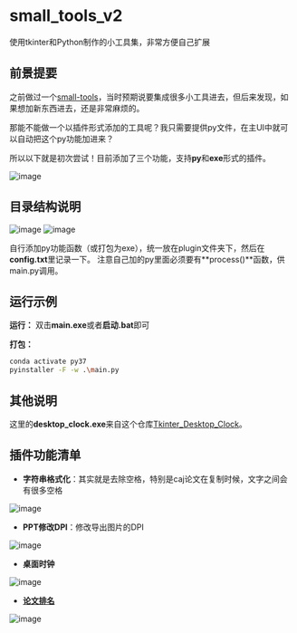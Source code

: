 # small_tools_v2
使用tkinter和Python制作的小工具集，非常方便自己扩展


## 前景提要
之前做过一个[small-tools](https://github.com/1061700625/small-tools)，当时预期说要集成很多小工具进去，但后来发现，如果想加新东西进去，还是非常麻烦的。     

那能不能做一个以插件形式添加的工具呢？我只需要提供py文件，在主UI中就可以自动把这个py功能加进来？    

所以以下就是初次尝试！目前添加了三个功能，支持**py**和**exe**形式的插件。

![image](https://github.com/1061700625/small_tools_v2/assets/31002981/e0c8e0b9-ff1f-4796-8f4c-a71bf285aee2)

## 目录结构说明
![image](https://github.com/1061700625/small_tools_v2/assets/31002981/5994334a-1c9c-41e0-a1f4-c1b1ffa81812)
![image](https://github.com/1061700625/small_tools_v2/assets/31002981/11aa38d2-6e3a-4c2f-b152-48a8b1721ad2)

自行添加py功能函数（或打包为exe），统一放在plugin文件夹下，然后在**config.txt**里记录一下。
注意自己加的py里面必须要有**process()**函数，供main.py调用。

## 运行示例
**运行：**
双击**main.exe**或者**启动.bat**即可

**打包：**
```bash
conda activate py37
pyinstaller -F -w .\main.py
```

## 其他说明
这里的**desktop_clock.exe**来自这个仓库[Tkinter_Desktop_Clock](https://github.com/1061700625/Tkinter_Desktop_Clock)。

## 插件功能清单
- **字符串格式化**：其实就是去除空格，特别是caj论文在复制时候，文字之间会有很多空格

![image](https://github.com/1061700625/small_tools_v2/assets/31002981/d49dd2e7-86ff-4593-ab1a-adf8f76a73e4)

- **PPT修改DPI**：修改导出图片的DPI

![image](https://github.com/1061700625/small_tools_v2/assets/31002981/943128e9-f45e-44f3-aeb8-c0d9f299a558)

- **桌面时钟**

![image](https://github.com/1061700625/small_tools_v2/assets/31002981/ca2872a8-c2e6-490c-9d39-8b75ee58e5ad)

- **[论文排名](https://blog.csdn.net/sxf1061700625/article/details/132081355)**    

![image](https://github.com/1061700625/small_tools_v2/assets/31002981/1825b756-c573-4fe4-92ea-e070c09b1eb3)



